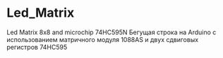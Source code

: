 # Led_Matrix
Led Matrix 8x8 and microchip 74HC595N
Бегущая строка на Arduino c использованием матричного модуля 1088AS и двух сдвиговых регистров 74HC595
